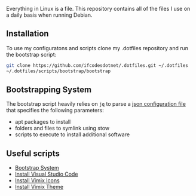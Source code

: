 Everything in Linux is a file. This repository contains all of the files I use on a daily basis when running Debian. 

## Installation
To use my configuratons and scripts clone my .dotfiles repository and run the bootstrap script:
```sh
git clone https://github.com/ifcodesdotnet/.dotfiles.git ~/.dotfiles
~/.dotfiles/scripts/bootstrap/bootstrap
```
## Bootstrapping System
The bootstrap script heavily relies on `jq` to parse a [json configuration file](https://raw.githubusercontent.com/ifcodesdotnet/.dotfiles/master/scripts/bootstrap/bootstrap.json) that specifies the following parameters:
 - apt packages to install
 - folders and files to symlink using stow
 - scripts to execute to install additional software

## Useful scripts
 - [Bootstrap System](https://raw.githubusercontent.com/ifcodesdotnet/.dotfiles/master/scripts/bootstrap/bootstrap)
 - [Install Visual Studio Code](https://raw.githubusercontent.com/ifcodesdotnet/.dotfiles/master/scripts/install-software/install-vscode)
 - [Install Vimix Icons](https://raw.githubusercontent.com/ifcodesdotnet/.dotfiles/master/scripts/install-icons/install-vimix-icon)
 - [Install Vimix Theme](https://raw.githubusercontent.com/ifcodesdotnet/.dotfiles/master/scripts/install-themes/install-vimix-theme)
